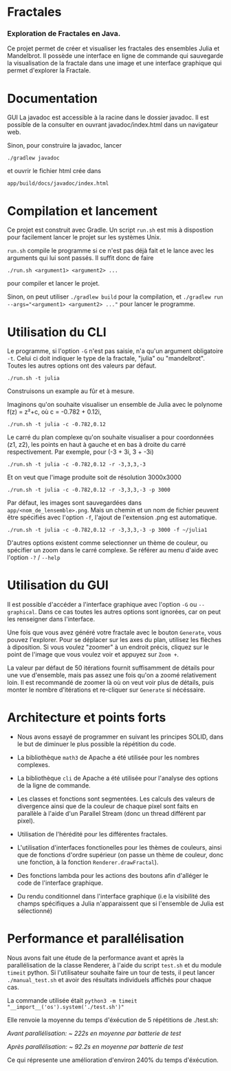# Fractales

### Exploration de Fractales en Java.

Ce projet permet de créer et visualiser les fractales des ensembles Julia et Mandelbrot. Il possède une interface en ligne de commande qui sauvegarde la visualisation de la fractale dans une image et une interface graphique qui permet d'explorer la Fractale.

# Documentation
GUI
La javadoc est accessible à la racine dans le dossier javadoc. Il est possible de la consulter en ouvrant javadoc/index.html dans un navigateur web.

Sinon, pour construire la javadoc, lancer

`./gradlew javadoc`

et ouvrir le fichier html crée dans

`app/build/docs/javadoc/index.html`

# Compilation et lancement

Ce projet est construit avec Gradle. Un script `run.sh` est mis à dispostion pour facilement lancer le projet sur les systèmes Unix.

`run.sh` compile le programme si ce n'est pas déjà fait et le lance avec les arguments qui lui sont passés. Il suffit donc de faire

`./run.sh <argument1> <argument2> ...`

pour compiler et lancer le projet.

Sinon, on peut utiliser `./gradlew build` pour la compilation, et `./gradlew run --args="<argument1> <argument2> ..."` pour lancer le programme.


# Utilisation du CLI

Le programme, si l'option `-G` n'est pas saisie, n'a qu'un argument obligatoire `-t`. Celui ci doit indiquer le type de la fractale, "julia" ou "mandelbrot". Toutes les autres options ont des valeurs par défaut.

`./run.sh -t julia`

Construisons un example au fûr et à mesure.

Imaginons qu'on souhaite visualiser un ensemble de Julia avec le polynome f(z) = z²+c, où c = -0.782 + 0.12i,

`./run.sh -t julia -c -0.782,0.12`

Le carré du plan complexe qu'on souhaite visualiser a pour coordonnées (z1, z2), les points en haut à gauche et en bas à droite du carré respectivement. Par exemple, pour (-3 + 3i, 3 + -3i)

`./run.sh -t julia -c -0.782,0.12 -r -3,3,3,-3`

Et on veut que l'image produite soit de résolution 3000x3000

`./run.sh -t julia -c -0.782,0.12 -r -3,3,3,-3 -p 3000`

Par défaut, les images sont sauvegardées dans
`app/<nom_de_lensemble>.png`. Mais un chemin et un nom de fichier peuvent être spécifiés avec l'option `-f`, l'ajout de l'extension .png est automatique.

`./run.sh -t julia -c -0.782,0.12 -r -3,3,3,-3 -p 3000 -f ~/julia1`

D'autres options existent comme selectionner un thème de couleur, ou spécifier un zoom dans le carré complexe. Se référer au menu d'aide avec l'option `-?` / `--help`

# Utilisation du GUI

Il est possible d'accéder a l'interface graphique avec l'option `-G` ou `--graphical`. Dans ce cas toutes les autres options sont ignorées, car on peut les renseigner dans l'interface.

Une fois que vous avez généré votre fractale avec le bouton `Generate`, vous pouvez l'explorer. Pour se déplacer sur les axes du plan, utilisez les flèches à diposition. Si vous voulez "zoomer" à un endroit précis, cliquez sur le point de l'image que vous voulez voir et appuyez sur `Zoom +`.

La valeur par défaut de 50 itérations fournit suffisamment de détails pour une vue d'ensemble, mais pas assez une fois qu'on a zoomé relativement loin. Il est recommandé de zoomer là où on veut voir plus de détails, puis monter le nombre d'itérations et re-cliquer sur `Generate` si nécéssaire.

# Architecture et points forts

- Nous avons essayé de programmer en suivant les principes SOLID, dans le but de diminuer le plus possible la répétition du code.

- La bibliothèque `math3` de Apache a été utilisée pour les nombres complexes.

- La bibliothèque `cli` de Apache a été utilisée pour l'analyse des options de la ligne de commande.

- Les classes et fonctions sont segmentées. Les calculs des valeurs de divergence ainsi que de la couleur de chaque pixel sont faits en parallèle à l'aide d'un Parallel Stream (donc un thread différent par pixel).

- Utilisation de l'hérédité pour les différentes fractales.

- L'utilisation d'interfaces fonctionelles pour les thèmes de couleurs, ainsi que de fonctions d'ordre supérieur (on passe un thème de couleur, donc une fonction, à la fonction `Renderer.drawFractal`).

- Des fonctions lambda pour les actions des boutons afin d'alléger le code de l'interface graphique.

- Du rendu conditionnel dans l'interface graphique (i.e la visibilité des champs spécifiques a Julia n'apparaissent que si l'ensemble de Julia est sélectionné)

# Performance et parallélisation

Nous avons fait une étude de la performance avant et après la parallélisation de la classe Renderer, à l'aide du script `test.sh` et du module `timeit` python.
Si l'utilisateur souhaite faire un tour de tests, il peut lancer `./manual_test.sh` et avoir des résultats individuels affichés pour chaque cas.

La commande utilisée était
`python3 -m timeit "__import__('os').system('./test.sh')"`

Elle renvoie la moyenne du temps d'éxécution de 5 répétitions de ./test.sh:

*Avant parallélisation: ~ 222s en moyenne par batterie de test*

*Après parallélisation: ~ 92.2s en moyenne par batterie de test*

Ce qui répresente une amélioration d'environ 240% du temps d'éxécution.